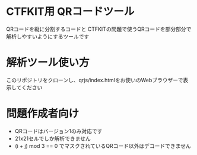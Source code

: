 # CTFKIT用 QRコードツール
QRコードを縦に分割するコードと
CTFKITの問題で使うQRコードを部分部分で解析しやすいようにするツールです

# 解析ツール使い方
このリポジトリをクローンし、qrjs/index.htmlをお使いのWebブラウザーで表示してください

# 問題作成者向け
- QRコードはバージョン1のみ対応です
- 21x21セルでしか解析できません
- (i + j) mod 3 == 0 でマスクされているQRコード以外はデコードできません 
